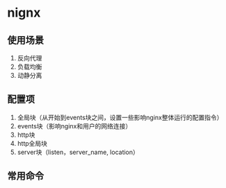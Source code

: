 # nignx
## 使用场景
1. 反向代理
2. 负载均衡
3. 动静分离

## 配置项
1. 全局块（从开始到events块之间，设置一些影响nginx整体运行的配置指令）
2. events块（影响nginx和用户的网络连接）
3. http块
  1. http全局块
  2. server块（listen，server\_name, location）

## 常用命令
